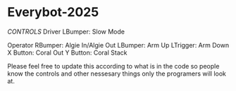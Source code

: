 ﻿# Everybot-2025

*CONTROLS*
Driver
LBumper: Slow Mode

Operator
RBumper: Algie In/Algie Out
LBumper: Arm Up
LTrigger: Arm Down
X Button: Coral Out
Y Button: Coral Stack

Please feel free to update this according to what is in the code so people know the controls and other nessesary things only the programers will look at.
